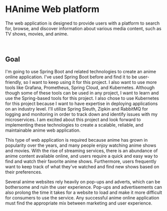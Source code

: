 <h1>HAnime Web platform</h1>
<p>The web application is designed to provide users with a platform to search for, browse, and discover information about various media content, such as TV shows, movies, and anime.</p>
<br>
<h2>Goal</h2>
<p>I'm going to use Spring Boot and related technologies to create an anime online application. I've used Spring Boot before and find it to be user-friendly, so I want to keep using it for this project. I also want to use more tools like Grafana, Prometheus, Spring Cloud, and Kubernetes. Although though some of these tools can be used in any project, I want to learn and use the Spring-based tools for this project. I also chose to use Kubernetes for this project because I want to have expertise in deploying applications on an industry level. I'll utilize Spring Sleuth, Zipkin and RabbitMQ for logging and monitoring in order to track down and identify issues with my microservices. I am excited about this project and look forward to implementing these technologies to create a scalable, reliable, and maintainable anime web application.

This type of web application is required because anime has grown in popularity over the years, and many people enjoy watching anime shows and movies. With the rise of streaming services, there is an abundance of anime content available online, and users require a quick and easy way to find and watch their favorite anime shows. Furthermore, users frequently want to keep track of what they've watched and find new shows based on their preferences.

Several anime websites rely heavily on pop-ups and adverts, which can be bothersome and ruin the user experience. Pop-ups and advertisements can also prolong the time it takes for a website to load and make it more difficult for consumers to use the service. Any successful anime online application must find the appropriate mix between marketing and user experience.</p>

